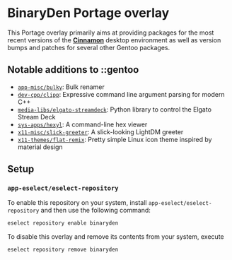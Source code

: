 # BinaryDen Portage overlay
This Portage overlay primarily aims at providing packages for the most recent versions of
the [**Cinnamon**](https://github.com/linuxmint) desktop environment as well as version
bumps and patches for several other Gentoo packages.

## Notable additions to ::gentoo
 * [`app-misc/bulky`](https://github.com/linuxmint/bulky):
   Bulk renamer
 * [`dev-cpp/clipp`](https://github.com/muellan/clipp):
   Expressive command line argument parsing for modern C++
 * [`media-libs/elgato-streamdeck`](https://github.com/abcminiuser/python-elgato-streamdeck):
   Python library to control the Elgato Stream Deck
 * [`sys-apps/hexyl`](https://github.com/sharkdp/hexyl):
   A command-line hex viewer
 * [`x11-misc/slick-greeter`](https://github.com/linuxmint/slick-greeter):
   A slick-looking LightDM greeter
 * [`x11-themes/flat-remix`](https://github.com/daniruiz/flat-remix):
   Pretty simple Linux icon theme inspired by material design

## Setup 

### `app-eselect/eselect-repository`
To enable this repository on your system, install `app-eselect/eselect-repository` and then use the following command:
```sh
eselect repository enable binaryden
```
To disable this overlay and remove its contents from your system, execute
```sh
eselect repository remove binaryden
```
